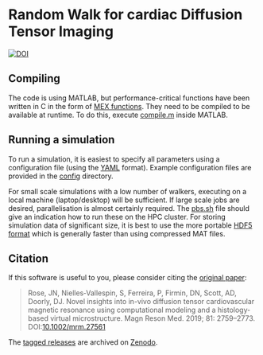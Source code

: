 # Random Walk for cardiac Diffusion Tensor Imaging

[![DOI](https://zenodo.org/badge/DOI/10.5281/zenodo.4506756.svg)](https://doi.org/10.5281/zenodo.4506756)

## Compiling

The code is using MATLAB, but performance-critical functions have been written in C in the form of [MEX functions](https://uk.mathworks.com/help/matlab/call-mex-file-functions.html). They need to be compiled to be available at runtime. To do this, execute [compile.m](./compile.m) inside MATLAB.

## Running a simulation

To run a simulation, it is easiest to specify all parameters using a configuration file (using the [YAML](https://en.wikipedia.org/wiki/YAML) format). Example configuration files are provided in the [config](./config/) directory.

For small scale simulations with a low number of walkers, executing on a local machine (laptop/desktop) will be sufficient. If large scale jobs are desired, parallelisation is almost certainly required. The [pbs.sh](./pbs.sh) file should give an indication how to run these on the HPC cluster. For storing simulation data of significant size, it is best to use the more portable [HDF5 format](https://uk.mathworks.com/help/matlab/hdf5-files.html) which is generally faster than using compressed MAT files.

## Citation

If this software is useful to you, please consider citing the [original paper](https://doi.org/10.1002/mrm.27561):

> Rose, JN, Nielles‐Vallespin, S, Ferreira, P, Firmin, DN, Scott, AD, Doorly, DJ. Novel insights into in-vivo diffusion tensor cardiovascular magnetic resonance using computational modeling and a histology‐based virtual microstructure. Magn Reson Med. 2019; 81: 2759–2773. DOI:[10.1002/mrm.27561](https://doi.org/10.1002/mrm.27561)

The [tagged releases](https://github.com/janniklasrose/RWcDTI/releases) are archived on [Zenodo](https://doi.org/10.5281/zenodo.4506756).
